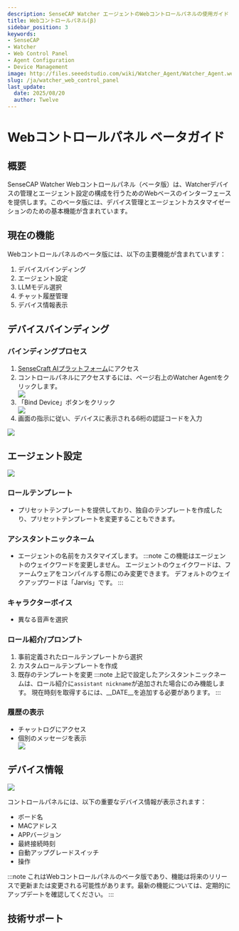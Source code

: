 ```yaml
---
description: SenseCAP Watcher エージェントのWebコントロールパネルの使用ガイド
title: Webコントロールパネル(β)
sidebar_position: 3
keywords:
- SenseCAP
- Watcher
- Web Control Panel
- Agent Configuration
- Device Management
image: http://files.seeedstudio.com/wiki/Watcher_Agent/Watcher_Agent.webp
slug: /ja/watcher_web_control_panel
last_update:
  date: 2025/08/20
  author: Twelve
---
```


# Webコントロールパネル ベータガイド

## 概要

SenseCAP Watcher Webコントロールパネル（ベータ版）は、Watcherデバイスの管理とエージェント設定の構成を行うためのWebベースのインターフェースを提供します。このベータ版には、デバイス管理とエージェントカスタマイゼーションのための基本機能が含まれています。

## 現在の機能

Webコントロールパネルのベータ版には、以下の主要機能が含まれています：

1. デバイスバインディング
2. エージェント設定
3. LLMモデル選択
4. チャット履歴管理
5. デバイス情報表示

## デバイスバインディング

### バインディングプロセス
1. [SenseCraft AIプラットフォーム](https://sensecraft.seeed.cc/ai/home)にアクセス
2. コントロールパネルにアクセスするには、ページ右上のWatcher Agentをクリックします。
   <div style={{textAlign:'center'}}><img src="http://files.seeedstudio.com/wiki/Watcher_Agent/Panel/navigate.jpg" style={{width:800, height:'auto'}}/></div>
3. 「Bind Device」ボタンをクリック
   <div style={{textAlign:'center'}}><img src="http://files.seeedstudio.com/wiki/Watcher_Agent/Panel/page1.jpg" style={{width:300, height:'auto'}}/></div> 
4. 画面の指示に従い、デバイスに表示される6桁の認証コードを入力


<div style={{textAlign:'center'}}><img src="http://files.seeedstudio.com/wiki/Watcher_Agent/firmware/activation.jpg" style={{width:300, height:'auto'}}/></div> 

## エージェント設定

   <div style={{textAlign:'center'}}><img src="http://files.seeedstudio.com/wiki/Watcher_Agent/Panel/agent%20conf.jpg" style={{width:300, height:'auto'}}/></div> 

### ロールテンプレート
- プリセットテンプレートを提供しており、独自のテンプレートを作成したり、プリセットテンプレートを変更することもできます。

### アシスタントニックネーム
- エージェントの名前をカスタマイズします。
:::note
この機能はエージェントのウェイクワードを変更しません。
エージェントのウェイクワードは、ファームウェアをコンパイルする際にのみ変更できます。
デフォルトのウェイクアップワードは「Jarvis」です。
:::


### キャラクターボイス
- 異なる音声を選択

### ロール紹介/プロンプト
1. 事前定義されたロールテンプレートから選択
2. カスタムロールテンプレートを作成
3. 既存のテンプレートを変更
:::note
上記で設定したアシスタントニックネームは、ロール紹介に`assistant nickname`が追加された場合にのみ機能します。
現在時刻を取得するには、__DATE__を追加する必要があります。
:::


### 履歴の表示
- チャットログにアクセス
- 個別のメッセージを表示
  <div style={{textAlign:'center'}}><img src="http://files.seeedstudio.com/wiki/Watcher_Agent/Panel/history%20del.jpg" style={{width:600, height:'auto'}}/></div> 

## デバイス情報

   <div style={{textAlign:'center'}}><img src="http://files.seeedstudio.com/wiki/Watcher_Agent/Panel/device%20list.jpg" style={{width:800, height:'auto'}}/></div> 

コントロールパネルには、以下の重要なデバイス情報が表示されます：

- ボード名
- MACアドレス
- APPバージョン
- 最終接続時刻
- 自動アップグレードスイッチ
- 操作

:::note
これはWebコントロールパネルのベータ版であり、機能は将来のリリースで更新または変更される可能性があります。最新の機能については、定期的にアップデートを確認してください。
:::

## 技術サポート

<div class="button_tech_support_container">
<a href="https://discord.com/invite/QqMgVwHT3X" class="button_tech_support_sensecap"></a>
<a href="https://support.sensecapmx.com/portal/en/home" class="button_tech_support_sensecap3"></a>
</div>

<div class="button_tech_support_container">
<a href="mailto:support@sensecapmx.com" class="button_tech_support_sensecap2"></a>
<a href="https://github.com/Seeed-Studio/wiki-documents/discussions/69" class="button_discussion"></a>
</div>